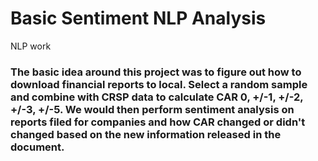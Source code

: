 # Basic Sentiment NLP Analysis
 NLP work
### The basic idea around this project was to figure out how to download financial reports to local. Select a random sample and combine with CRSP data to calculate CAR 0, +/-1, +/-2, +/-3, +/-5. We would then perform sentiment analysis on reports filed for companies and how CAR changed or didn't changed based on the new information released in the document. 
